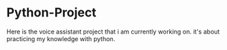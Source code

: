 # Python-Project
Here is the voice assistant project that i am currently working on. it's about practicing my knowledge with python.
